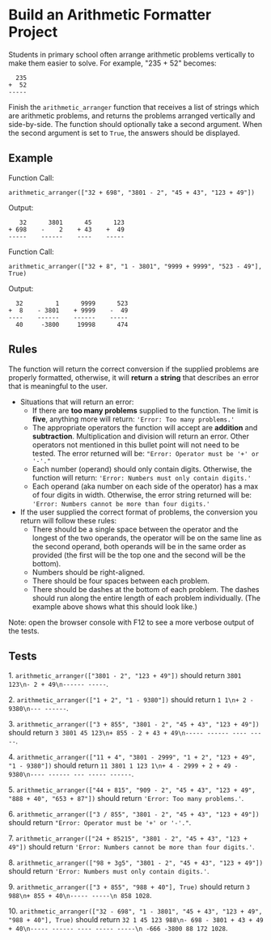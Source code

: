 Build an Arithmetic Formatter Project
=====================================

Students in primary school often arrange arithmetic problems vertically to make them easier to solve. For example, "235 + 52" becomes:

```
  235
+  52
-----
```

Finish the `arithmetic_arranger` function that receives a list of strings which are arithmetic problems, and returns the problems arranged vertically and side-by-side. The function should optionally take a second argument. When the second argument is set to `True`, the answers should be displayed.

Example
-------

Function Call:

```
arithmetic_arranger(["32 + 698", "3801 - 2", "45 + 43", "123 + 49"])
```

Output:

```
   32      3801      45      123
+ 698    -    2    + 43    +  49
-----    ------    ----    -----
```

Function Call:

```
arithmetic_arranger(["32 + 8", "1 - 3801", "9999 + 9999", "523 - 49"], True)
```

Output:

```
  32         1      9999      523
+  8    - 3801    + 9999    -  49
----    ------    ------    -----
  40     -3800     19998      474
```

Rules
-----

The function will return the correct conversion if the supplied problems are properly formatted, otherwise, it will **return** a **string** that describes an error that is meaningful to the user.

*   Situations that will return an error:
    *   If there are **too many problems** supplied to the function. The limit is **five**, anything more will return: `'Error: Too many problems.'`
    *   The appropriate operators the function will accept are **addition** and **subtraction**. Multiplication and division will return an error. Other operators not mentioned in this bullet point will not need to be tested. The error returned will be: `"Error: Operator must be '+' or '-'."`
    *   Each number (operand) should only contain digits. Otherwise, the function will return: `'Error: Numbers must only contain digits.'`
    *   Each operand (aka number on each side of the operator) has a max of four digits in width. Otherwise, the error string returned will be: `'Error: Numbers cannot be more than four digits.'`
*   If the user supplied the correct format of problems, the conversion you return will follow these rules:
    *   There should be a single space between the operator and the longest of the two operands, the operator will be on the same line as the second operand, both operands will be in the same order as provided (the first will be the top one and the second will be the bottom).
    *   Numbers should be right-aligned.
    *   There should be four spaces between each problem.
    *   There should be dashes at the bottom of each problem. The dashes should run along the entire length of each problem individually. (The example above shows what this should look like.)

Note: open the browser console with F12 to see a more verbose output of the tests.

Tests
-----

1\. `arithmetic_arranger(["3801 - 2", "123 + 49"])` should return `3801 123\n- 2 + 49\n------ -----`.

2\. `arithmetic_arranger(["1 + 2", "1 - 9380"])` should return `1 1\n+ 2 - 9380\n--- ------`.

3\. `arithmetic_arranger(["3 + 855", "3801 - 2", "45 + 43", "123 + 49"])` should return `3 3801 45 123\n+ 855 - 2 + 43 + 49\n----- ------ ---- -----`.

4\. `arithmetic_arranger(["11 + 4", "3801 - 2999", "1 + 2", "123 + 49", "1 - 9380"])` should return `11 3801 1 123 1\n+ 4 - 2999 + 2 + 49 - 9380\n---- ------ --- ----- ------`.

5\. `arithmetic_arranger(["44 + 815", "909 - 2", "45 + 43", "123 + 49", "888 + 40", "653 + 87"])` should return `'Error: Too many problems.'`.

6\. `arithmetic_arranger(["3 / 855", "3801 - 2", "45 + 43", "123 + 49"])` should return `"Error: Operator must be '+' or '-'."`.

7\. `arithmetic_arranger(["24 + 85215", "3801 - 2", "45 + 43", "123 + 49"])` should return `'Error: Numbers cannot be more than four digits.'`.

8\. `arithmetic_arranger(["98 + 3g5", "3801 - 2", "45 + 43", "123 + 49"])` should return `'Error: Numbers must only contain digits.'`.

9\. `arithmetic_arranger(["3 + 855", "988 + 40"], True)` should return `3 988\n+ 855 + 40\n----- -----\n 858 1028`.

10\. `arithmetic_arranger(["32 - 698", "1 - 3801", "45 + 43", "123 + 49", "988 + 40"], True)` should return `32 1 45 123 988\n- 698 - 3801 + 43 + 49 + 40\n----- ------ ---- ----- -----\n -666 -3800 88 172 1028`.
